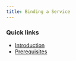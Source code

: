 ```yaml
---
title: Binding a Service
---
```


### Quick links ###
* [Introduction](#intro)
* [Prerequisites](#prerequisites)
